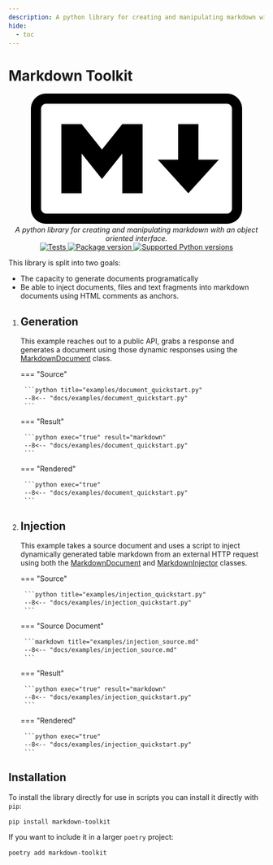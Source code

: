 ```yaml
---
description: A python library for creating and manipulating markdown with an object oriented interface.
hide:
  - toc
---
```


# Markdown Toolkit 

<p align="center">
<img src="img/markdown-mark.svg"><br>
<em>A python library for creating and manipulating markdown with an object oriented interface.</em><br>
<a href="https://github.com/danielloader/markdown-toolkit/actions/workflows/tests.yml?query=branch%3Amain" target="_blank">
    <img src="https://github.com/danielloader/markdown-toolkit/actions/workflows/tests.yml/badge.svg?branch=main&event=push" alt="Tests">
</a>
<a href="https://pypi.org/project/markdown-toolkit" target="_blank">
    <img src="https://img.shields.io/pypi/v/markdown-toolkit?color=%2334D058&label=pypi%20package" alt="Package version">
</a>
<a href="https://pypi.org/project/markdown-toolkit" target="_blank">
    <img src="https://img.shields.io/pypi/pyversions/markdown-toolkit.svg?color=%2334D058" alt="Supported Python versions">
</a>
</p>

This library is split into two goals:

* The capacity to generate documents programatically
* Be able to inject documents, files and text fragments into markdown documents using HTML comments as anchors.

1. ## Generation 

    This example reaches out to a public API, grabs a response and generates a document
    using those dynamic responses using the [MarkdownDocument](reference/makdowndocument.md#markdowndocument) class.

    === "Source"

        ```python title="examples/document_quickstart.py"
        --8<-- "docs/examples/document_quickstart.py"
        ```

    === "Result"

        ```python exec="true" result="markdown"
        --8<-- "docs/examples/document_quickstart.py"
        ```

    === "Rendered"

        ```python exec="true"
        --8<-- "docs/examples/document_quickstart.py"
        ```

1. ## Injection

    This example takes a source document and uses a script
    to inject dynamically generated table markdown from an external HTTP request using both the 
    [MarkdownDocument](reference/makdowndocument.md#markdowndocument) and 
    [MarkdownInjector](reference/markdowninjector.md#markdowninjector) classes.

    === "Source"

        ```python title="examples/injection_quickstart.py"
        --8<-- "docs/examples/injection_quickstart.py"
        ```

    === "Source Document"

        ```markdown title="examples/injection_source.md"
        --8<-- "docs/examples/injection_source.md"
        ```

    === "Result"

        ```python exec="true" result="markdown"
        --8<-- "docs/examples/injection_quickstart.py"
        ```

    === "Rendered"

        ```python exec="true"
        --8<-- "docs/examples/injection_quickstart.py"
        ```

## Installation

To install the library directly for use in scripts you can install it directly with `pip`:

```shell
pip install markdown-toolkit
```

If you want to include it in a larger `poetry` project:
```shell
poetry add markdown-toolkit
```

